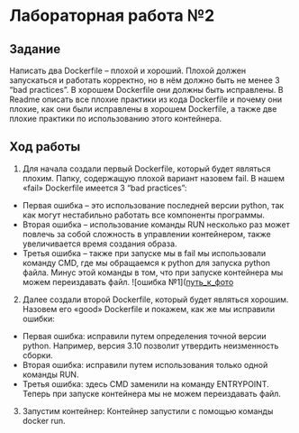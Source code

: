 # Лабораторная работа №2

## Задание

Написать два Dockerfile – плохой и хороший. Плохой должен запускаться и работать корректно, но в нём должно быть не менее 3 “bad practices”. В хорошем Dockerfile они должны быть исправлены. В Readme описать все плохие практики из кода Dockerfile и почему они плохие, как они были исправлены в хорошем Dockerfile, а также две плохие практики по использованию этого контейнера.

## Ход работы

1)  Для начала создали первый Dockerfile, который будет являться плохим. Папку, содержащую плохой вариант назовем fail.
В нашем «fail» Dockerfile имеется 3 “bad practices”:
- Первая ошибка – это использование последней версии python, так как могут нестабильно работать все компоненты программы.
- Вторая ошибка – использование команды RUN несколько раз может повлечь за собой сложность в управлении контейнером, также увеличивается время создания образа.
- Третья ошибка – также при запуске мы в fail мы использовали команду CMD, где мы обращаемся к python для запуска python файла. Минус этой команды в том, что при запуске контейнера мы можем переиздавать файл.
![ошибка №1]([путь_к_фото](https://github.com/V1lou/Clouds/blob/main/LAB%20%E2%84%962/fail/1.jpg)

2)  Далее создали второй Dockerfile, который будет являться хорошим.
Назовем его «good» Dockerfile и покажем, как же мы исправили ошибки:
- Первая ошибка: исправили путем определения точной версии python. Например, версия 3.10 позволит утвердить неизменность сборки.
- Вторая ошибка: исправили путем использования только одной команды RUN. 
- Третья ошибка: здесь CMD заменили на команду ENTRYPOINT. Теперь при запуске контейнера мы не можем переиздавать файл.

3)  Запустим контейнер:
Контейнер запустили с помощью команды docker run.
